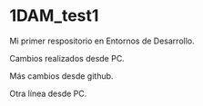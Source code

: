 # 1DAM_test1

Mi primer respositorio en Entornos de Desarrollo.

Cambios realizados desde PC.

Más cambios desde github.

Otra línea desde PC.
